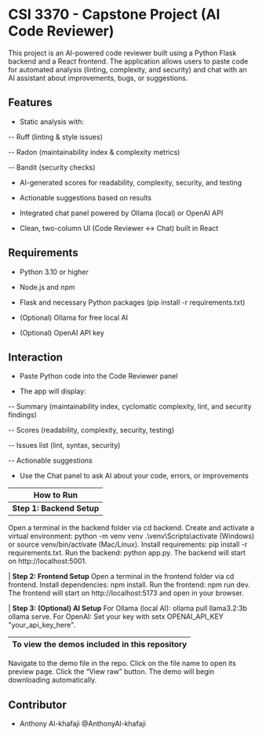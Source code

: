 # CSI 3370 - Capstone Project (AI Code Reviewer)

This project is an AI-powered code reviewer built using a Python Flask backend and a React frontend. The application allows users to paste code for automated analysis (linting, complexity, and security) and chat with an AI assistant about improvements, bugs, or suggestions.

## Features

- Static analysis with:

-- Ruff (linting & style issues)

-- Radon (maintainability index & complexity metrics)

-- Bandit (security checks)

- AI-generated scores for readability, complexity, security, and testing

- Actionable suggestions based on results

- Integrated chat panel powered by Ollama (local) or OpenAI API

- Clean, two-column UI (Code Reviewer ↔ Chat) built in React

## Requirements

- Python 3.10 or higher

- Node.js and npm

- Flask and necessary Python packages (pip install -r requirements.txt)

- (Optional) Ollama for free local AI

- (Optional) OpenAI API key

## Interaction

- Paste Python code into the Code Reviewer panel

- The app will display:

-- Summary (maintainability index, cyclomatic complexity, lint, and security findings)

-- Scores (readability, complexity, security, testing)

-- Issues list (lint, syntax, security)

-- Actionable suggestions

- Use the Chat panel to ask AI about your code, errors, or improvements

| How to Run |
| ---------- |
| **__Step 1: Backend Setup__**
Open a terminal in the backend folder via cd backend.
Create and activate a virtual environment:
python -m venv venv
.\venv\Scripts\activate (Windows) or source venv/bin/activate (Mac/Linux).
Install requirements: pip install -r requirements.txt.
Run the backend: python app.py.
The backend will start on http://localhost:5001.

| **__Step 2: Frontend Setup__**
Open a terminal in the frontend folder via cd frontend.
Install dependencies: npm install.
Run the frontend: npm run dev.
The frontend will start on http://localhost:5173 and open in your browser.

| **__Step 3: (Optional) AI Setup__**
For Ollama (local AI):
ollama pull llama3.2:3b
ollama serve.
For OpenAI:
Set your key with setx OPENAI_API_KEY "your_api_key_here".

| To view the demos included in this repository |
| ---------- |
Navigate to the demo file in the repo.
Click on the file name to open its preview page.
Click the “View raw” button.
The demo will begin downloading automatically.

## Contributor
- Anthony Al-khafaji @AnthonyAl-khafaji
